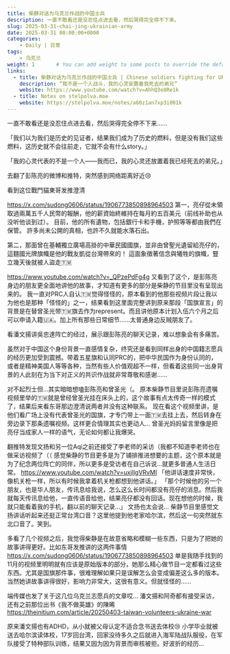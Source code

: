 ```yaml
---
title: 柴静对话为乌克兰作战的中国士兵
description: 一直不敢看还是没忍住点进去看，然后哭得完全停不下来。
slug: 2025-03-31-chai-jing-ukrainian-army
date: 2025-03-31 00:00:00+0000
categories:
    - Daily | 日常
tags:
    - 乌克兰
weight: 1       # You can add weight to some posts to override the default sorting (date descending)
links:
  - title: 柴静对话为乌克兰作战的中国士兵 | Chinese soldiers fighting for Ukraine
    description: “我不是一个人战斗，我的心灵安置着我死去的弟兄”
    website: https://www.youtube.com/watch?v=AhhQ3e8Re1k
  - title: Notes on stelpolva.moe
    website: https://stelpolva.moe/notes/a60z1an7xp3i001k
---
```

一直不敢看还是没忍住点进去看，然后哭得完全停不下来……

「我们以为我们是历史的见证者，结果我们成为了历史的燃料，但是没有我们这些燃料，这历史就不会往前走，它就不会有什么story。」

「我的心灵代表的不是一个人——我而已，我的心灵还放置着我已经死去的弟兄。」


去翻了彭陈亮的微博和推特，突然感到网络距离好近😢

看到这位戰鬥貓東哥发推澄清

https://x.com/sudong0606/status/1906773850898964503
第一，亮仔從未領取過兩萬五千人民幣的報酬，他的薪資始終維持在每月約五百美元（前线补助也从没听他谈到过）。
目前，他的所有遺物，包括銀行卡和手機，护照等等都由我們在保管。
許多尚未公開的真相，也許不久就能水落石出。

第二，那面曾在基輔獨立廣場高掛的中華民國國旗，並非由曾聖光遺留給亮仔的，這麵國光牌旗幟是他的戰友凱從台灣帶來的！
這面象徵著信念與犧牲的旗幟，豎立幾天後就被人盜走🇹🇼

https://www.youtube.com/watch?v=_QPzePdFg4g
又看到了这个，是彭陈亮身边的朋友更全面地讲他的故事，才知道有更多的部分是柴静的节目里没有呈现出来的。
我一直对PRC人自认🇹🇼觉得怪怪的，原本看到的他那些视频片段让我以为他也是那种「怪怪的」之一，结果看到这里面完整讲到原来那段「国旗宣言」的背景是在替曾圣光带🇹🇼旗去作为represent。而且讲他原本计划入伍六个月之后可以申请入籍🇺🇦。加上所有那些日常细节……太普通身边反贼朋友了。

看潘文揚讲吳忠達阵亡的经过，展示跟彭陈亮的聊天记录，难以想象会有多痛苦。

虽然对于中国这个身份背景一直感情复杂，终究还是看到同样出身的中国籍志愿兵的经历更加受到震撼。带着五星旗和认同PRC的，把中华民国作为身份认同的，或者是精神美国人等等各种，当然有些人价值观超不一样，但看着这些同一出身背景的人此刻在为当下对正义的共识作战就非常尊敬和感谢……

对不起烈士但…其实暗暗想嗑彭陈亮和曾圣光（。
原本柴静节目里说彭陈亮遗嘱视频里举的🇹🇼就是曾经曾圣光挂在床头上的，这个故事有点太传奇一样的模式了，结果后来看东哥那边澄清说两者并没有这种联系。
现在看这个视频里讲，是他们看广场上没有代表曾圣光的国旗，才专门带上一面🇹🇼去挂上去，然后转身在旁边录下那条遗嘱视频。这样更合情理其实也更动人…
曾圣光妈妈留言里像是把亮仔当成家人一样的语气，无论如何都让我爆哭。

翻推特发现文扬和另一位Aqi之前还接受了李老师的采访（我都不知道李老师也在做采访视频了（（
感觉柴静的节目更多是为了铺排推进想要的主题，这个原本就是为了纪念两位阵亡的同伴，所以更多是受访者在自己诉说…就更多普通人生活日常。
https://www.youtube.com/watch?v=uxjllgVRvMI
「他讲话速度非常快，像机关枪一样，所以有时候我拿着机关枪都想到他讲话。」
「那个时候他的另一个朋友，也是华人朋友，传讯息给我说，怎么这么长时间都没有亮仔的消息。然后我就每天传讯息给他，一直传语音给他，结果亮仔都没有回话。现在想他的时候，我就只能看着我的手机，翻以前的聊天记录…」
文扬也太会说…
柴静节目里感觉文扬讲话听起来还挺正常台湾口音？这里他提到他老家哈尔滨，然后这一句突然就东北口音了。笑到。



多看了几个视频之后，我觉得柴静是在故意省略和模糊一些东西，只是为了把她的故事讲得更好。比如东哥发推讲的这两件事情
https://x.com/sudong0606/status/1906773850898964503 单是我随手找到的11月的视频里明明就有应该是原始版本的部分，她那么精心做节目一定都看过这些东西。尤其是国旗那件事，很难理解如果只是误解怎么会变成偏差这么多的版本。
当然她讲故事讲得很好，影响力非常大，这很有意义。但就怪怪的……

端传媒也发了关于这几位乌克兰志愿兵的文章哎…
潘文揚和阿奇都有接受采访，还有之前那位出书《我不做英雄》的陳晞
https://theinitium.com/article/20250403-taiwan-volunteers-ukraine-war

原来潘文揚也有ADHD，从小就被父母认定不适合念书送去体校😢
小学毕业就被送去哈尔滨读体校，17岁回台湾，回家没待多久之后就进入海军陆战队服役，在军队接受了特种部队训练，结果又因为因为背景而审核被拒。好波折的经历…
